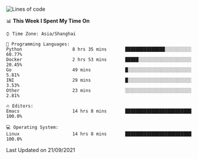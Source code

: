 <!--START_SECTION:waka-->
![Lines of code](https://img.shields.io/badge/From%20Hello%20World%20I%27ve%20Written-50141%20lines%20of%20code-blue)

📊 **This Week I Spent My Time On** 

```text
⌚︎ Time Zone: Asia/Shanghai

💬 Programming Languages: 
Python                   8 hrs 35 mins       ███████████████░░░░░░░░░░   60.77% 
Docker                   2 hrs 53 mins       █████░░░░░░░░░░░░░░░░░░░░   20.45% 
Go                       49 mins             █░░░░░░░░░░░░░░░░░░░░░░░░   5.81% 
INI                      29 mins             █░░░░░░░░░░░░░░░░░░░░░░░░   3.53% 
Other                    23 mins             ░░░░░░░░░░░░░░░░░░░░░░░░░   2.81%

🔥 Editors: 
Emacs                    14 hrs 8 mins       █████████████████████████   100.0%

💻 Operating System: 
Linux                    14 hrs 8 mins       █████████████████████████   100.0%

```


 Last Updated on 21/09/2021
<!--END_SECTION:waka-->
